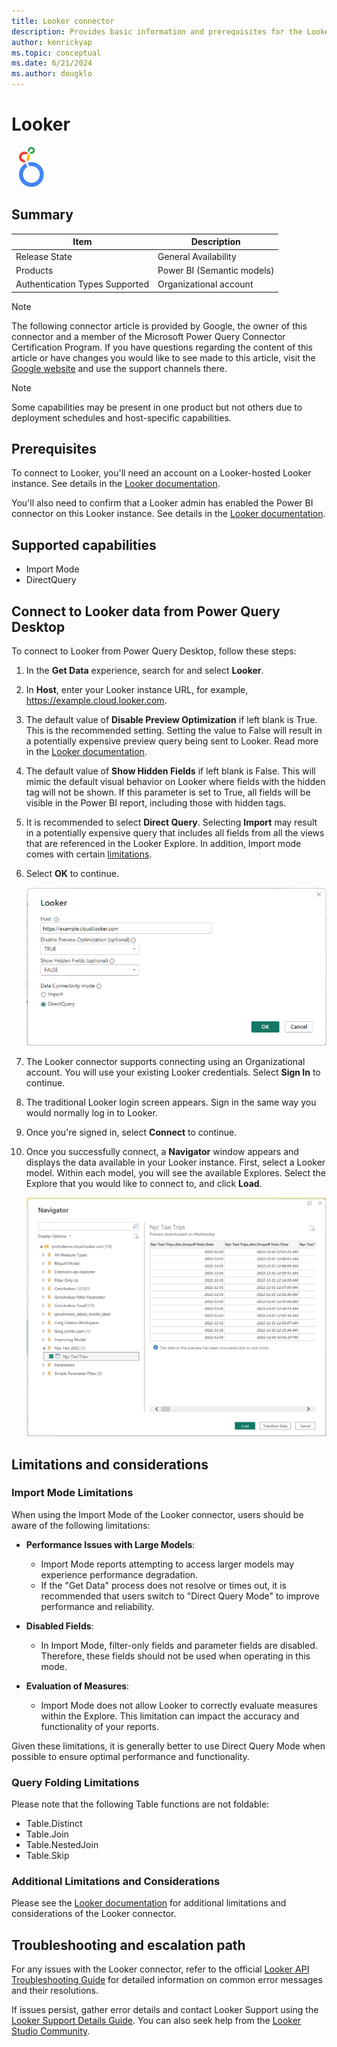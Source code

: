 ```yaml
---
title: Looker connector
description: Provides basic information and prerequisites for the Looker connector for Power Query.
author: kenrickyap
ms.topic: conceptual
ms.date: 6/21/2024
ms.author: dougklo
---
```


# Looker

![Here's the Looker logo](./media/index/looker-64.png)

## Summary

| Item | Description |
| ---- | ----------- |
| Release State | General Availability |
| Products | Power BI (Semantic models) |
| Authentication Types Supported | Organizational account |

> [!NOTE]
> The following connector article is provided by Google, the owner of this connector and a member of the Microsoft Power Query Connector Certification Program. If you have questions regarding the content of this article or have changes you would like to see made to this article, visit the [Google website](https://cloud.google.com/looker/docs/best-practices/looker-support-details) and use the support channels there.

> [!NOTE]
> Some capabilities may be present in one product but not others due to deployment schedules and host-specific capabilities.

## Prerequisites

To connect to Looker, you'll need an account on a Looker-hosted Looker instance. See details in the [Looker documentation](https://cloud.google.com/looker/docs/powerbi-connector#requirements).

You'll also need to confirm that a Looker admin has enabled the Power BI connector on this Looker instance. See details in the [Looker documentation](https://cloud.google.com/looker/docs/powerbi-connector#enable_connector).

## Supported capabilities

* Import Mode
* DirectQuery

## Connect to Looker data from Power Query Desktop

To connect to Looker from Power Query Desktop, follow these steps:

1. In the **Get Data** experience, search for and select **Looker**.

1. In **Host**, enter your Looker instance URL, for example, https://example.cloud.looker.com.

1. The default value of **Disable Preview Optimization** if left blank is True. This is the recommended setting. Setting the value to False will result in a potentially expensive preview query being sent to Looker. Read more in the [Looker documentation](https://cloud.google.com/looker/docs/powerbi-connector#preview_optimization).

1. The default value of **Show Hidden Fields** if left blank is False. This will mimic the default visual behavior on Looker where fields with the hidden tag will not be shown. If this parameter is set to True, all fields will be visible in the Power BI report, including those with hidden tags.

1. It is recommended to select **Direct Query**. Selecting **Import** may result in a potentially expensive query that includes all fields from all the views that are referenced in the Looker Explore. In addition, Import mode comes with certain [limitations](#import-mode-limitations).

1. Select **OK** to continue.

   ![Image showing initial dialog box](./media/google-looker/host-connection-filled-desktop.png)

1. The Looker connector supports connecting using an Organizational account. You will use your existing Looker credentials. Select **Sign In** to continue.

1. The traditional Looker login screen appears. Sign in the same way you would normally log in to Looker.

1. Once you're signed in, select **Connect** to continue.

1. Once you successfully connect, a **Navigator** window appears and displays the data available in your Looker instance. First, select a Looker model. Within each model, you will see the available Explores. Select the Explore that you would like to connect to, and click **Load**.

   ![Image showing navigation window](./media/google-looker/navigator-view-desktop.png)

## Limitations and considerations

### Import Mode Limitations

When using the Import Mode of the Looker connector, users should be aware of the following limitations:

* **Performance Issues with Large Models**:
  * Import Mode reports attempting to access larger models may experience performance degradation.
  * If the "Get Data" process does not resolve or times out, it is recommended that users switch to "Direct Query Mode" to improve performance and reliability.

* **Disabled Fields**:
  * In Import Mode, filter-only fields and parameter fields are disabled. Therefore, these fields should not be used when operating in this mode.

* **Evaluation of Measures**:
  * Import Mode does not allow Looker to correctly evaluate measures within the Explore. This limitation can impact the accuracy and functionality of your reports.

Given these limitations, it is generally better to use Direct Query Mode when possible to ensure optimal performance and functionality.

### Query Folding Limitations

Please note that the following Table functions are not foldable:

* Table.Distinct
* Table.Join
* Table.NestedJoin
* Table.Skip

### Additional Limitations and Considerations

Please see the [Looker documentation](https://cloud.google.com/looker/docs/powerbi-connector#things_to_consider) for additional limitations and considerations of the Looker connector.

## Troubleshooting and escalation path

For any issues with the Looker connector, refer to the official [Looker API Troubleshooting Guide](https://cloud.google.com/looker/docs/api-troubleshooting) for detailed information on common error messages and their resolutions.

If issues persist, gather error details and contact Looker Support using the [Looker Support Details Guide](https://cloud.google.com/looker/docs/best-practices/looker-support-details). You can also seek help from the [Looker Studio Community](https://support.google.com/looker-studio/community?hl=en&sjid=12736577235379517573-NC).